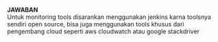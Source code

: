 **JAWABAN**
<br>
Untuk monitoring tools disarankan menggunakan jenkins karna toolsnya sendiri open source, bisa juga menggunakan tools khusus dari pengembang cloud seperti aws cloudwatch
atau google stackdriver
